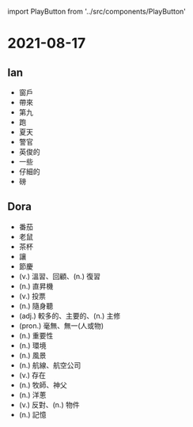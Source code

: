 import PlayButton from '../src/components/PlayButton'

# 2021-08-17

## Ian
- <PlayButton value="window" /> 窗戶
- <PlayButton value="bring" /> 帶來
- <PlayButton value="ninth" /> 第九
- <PlayButton value="run" /> 跑
- <PlayButton value="summer" /> 夏天
- <PlayButton value="officer" /> 警官
- <PlayButton value="handsome" /> 英俊的
- <PlayButton value="a little" /> 一些
- <PlayButton value="careful" /> 仔細的
- <PlayButton value="pound" /> 磅

## Dora
- <PlayButton value="tomato" /> 番茄
- <PlayButton value="rat" /> 老鼠
- <PlayButton value="cup" /> 茶杯
- <PlayButton value="let" /> 讓
- <PlayButton value="festival" /> 節慶
- <PlayButton value="review" /> (v.) 溫習、回顧、(n.) 復習
- <PlayButton value="helicopter" /> (n.) 直昇機
- <PlayButton value="vote" /> (v.) 投票
- <PlayButton value="Walkman" /> (n.) 隨身聽
- <PlayButton value="major" /> (adj.) 較多的、主要的、(n.) 主修
- <PlayButton value="none" /> (pron.) 毫無、無一(人或物)
- <PlayButton value="importance" /> (n.) 重要性
- <PlayButton value="environment" /> (n.) 環境
- <PlayButton value="scenery" /> (n.) 風景
- <PlayButton value="airlines" /> (n.) 航線、航空公司
- <PlayButton value="exist" /> (v.) 存在
- <PlayButton value="priest" /> (n.) 牧師、神父
- <PlayButton value="onion" /> (n.) 洋蔥
- <PlayButton value="object" /> (v.) 反對、(n.) 物件
- <PlayButton value="memory" /> (n.) 記憶
